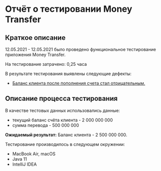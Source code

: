 # Отчёт о тестировании Money Transfer

## Краткое описание

12.05.2021 - 12.05.2021 было проведено функциональное тестирование приложения Money Transfer.

На тестирование затрачено: 0,25 часа

В результате тестирования выявлены следующие дефекты:
* [Баланс клиента после пополнения счета стал отрицательным.](https://github.com/zosha1/1.2.java-task1/issues/1)

## Описание процесса тестирования

В качестве тестовых данных использовались данные:
* текущий баланс счёта клиента - 2 000 000 000
* сумма перевода - 500 000 000

**Ожидаемый результат:** 
Баланс клиента - 2 500 000 000.

Тестирование производилось в следующем окружении:
* MacBook Air, macOS
* Java 11
* IntelliJ IDEA